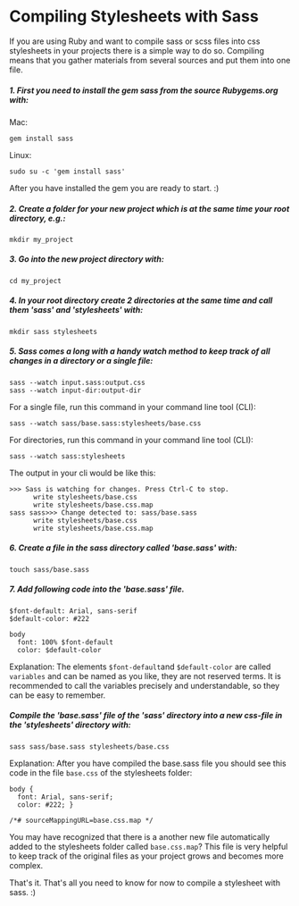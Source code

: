 # Compiling Stylesheets with Sass

If you are using Ruby and want to compile sass or scss files into css stylesheets in your projects there is a simple way to do so. Compiling means that you gather materials from several sources and put them into one file.

##### 1. First you need to install the gem sass from the source Rubygems.org with:

Mac:
```
gem install sass
```
Linux:
```
sudo su -c 'gem install sass'
```

After you have installed the gem you are ready to start. :)

##### 2. Create a folder for your new project which is at the same time your root directory, e.g.:

```
mkdir my_project
```

##### 3. Go into the new project directory with:

```
cd my_project
```

##### 4. In your root directory create 2 directories at the same time and call them 'sass' and 'stylesheets' with:

`mkdir sass stylesheets`

##### 5. Sass comes a long with a handy watch method to keep track of all changes in a directory or a single file:

```
sass --watch input.sass:output.css
sass --watch input-dir:output-dir
```

For a single file, run this command in your command line tool (CLI):
```
sass --watch sass/base.sass:stylesheets/base.css
```
For directories, run this command in your command line tool (CLI):
```
sass --watch sass:stylesheets
```
The output in your cli would be like this:

```
>>> Sass is watching for changes. Press Ctrl-C to stop.
      write stylesheets/base.css
      write stylesheets/base.css.map
sass sass>>> Change detected to: sass/base.sass
      write stylesheets/base.css
      write stylesheets/base.css.map
```

##### 6. Create a file in the sass directory called 'base.sass' with:

```
touch sass/base.sass
```

##### 7. Add following code into the 'base.sass' file.

```
$font-default: Arial, sans-serif
$default-color: #222

body
  font: 100% $font-default
  color: $default-color
```
Explanation: The elements `$font-default`and `$default-color` are called `variables` and can be named as you like, they are not reserved terms. It is recommended to call the variables precisely and understandable, so they can be easy to remember.

##### Compile the 'base.sass' file of the 'sass' directory into a new css-file in the 'stylesheets' directory with:

```
sass sass/base.sass stylesheets/base.css
```

Explanation: After you have compiled the base.sass file you should see this code in the file `base.css` of the stylesheets folder:

```
body {
  font: Arial, sans-serif;
  color: #222; }

/*# sourceMappingURL=base.css.map */
```

You may have recognized that there is a another new file automatically added to the stylesheets folder called `base.css.map`? This file is very helpful to keep track of the original files as your project grows and becomes more complex.


That's it. That's all you need to know for now to compile a stylesheet with sass. :)
